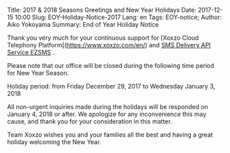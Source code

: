 Title: 2017 &amp; 2018 Seasons Greetings and New Year Holidays
Date: 2017-12-15 10:00
Slug: EOY-Holiday-Notice-2017
Lang: en
Tags: EOY-notice;
Author: Aiko Yokoyama
Summary: End of Year Holiday Notice

Thank you very much for your continuous support for [Xoxzo Cloud Telephony Platform[(https://www.xoxzo.com/en/) and [SMS Delivery API Service EZSMS](https://www.ezsms.biz/ja/) .

Please note that our office will be closed during the following time period for New Year Season.

Holiday period: from Friday December 29, 2017 to Wednesday January 3, 2018

All non-urgent inquiries made during the holidays will be responded on January 4, 2018 or after. 
We apologize for any inconvenience this may cause, and thank you for your consideration in this matter.

Team Xoxzo wishes you and your families all the best and having a great holiday welcoming the New Year.
